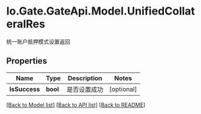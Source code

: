 
# Io.Gate.GateApi.Model.UnifiedCollateralRes

统一账户抵押模式设置返回

## Properties

Name | Type | Description | Notes
------------ | ------------- | ------------- | -------------
**IsSuccess** | **bool** | 是否设置成功 | [optional] 

[[Back to Model list]](../README.md#documentation-for-models)
[[Back to API list]](../README.md#documentation-for-api-endpoints)
[[Back to README]](../README.md)
